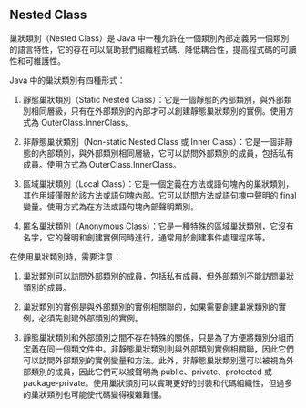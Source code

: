 ## Nested Class

   
巢狀類別（Nested Class）是 Java 中一種允許在一個類別內部定義另一個類別的語言特性，它的存在可以幫助我們組織程式碼、降低耦合性，提高程式碼的可讀性和可維護性。   

Java 中的巢狀類別有四種形式：   

1. 靜態巢狀類別（Static Nested Class）：它是一個靜態的內部類別，與外部類別相同層級，只有在外部類別的內部才可以創建靜態巢狀類別的實例。使用方式為 OuterClass.InnerClass。   

2. 非靜態巢狀類別（Non-static Nested Class 或 Inner Class）：它是一個非靜態的內部類別，與外部類別相同層級，它可以訪問外部類別的成員，包括私有成員。使用方式為 OuterClass.InnerClass。   

3. 區域巢狀類別（Local Class）：它是一個定義在方法或語句塊內的巢狀類別，其作用域僅限於該方法或語句塊內部。它可以訪問方法或語句塊中聲明的 final 變量。使用方式為在方法或語句塊內部聲明類別。   

4. 匿名巢狀類別（Anonymous Class）：它是一種特殊的區域巢狀類別，它沒有名字，它的聲明和創建實例同時進行，通常用於創建事件處理程序等。   

在使用巢狀類別時，需要注意：   

1. 巢狀類別可以訪問外部類別的成員，包括私有成員，但外部類別不能訪問巢狀類別的成員。   

2. 巢狀類別的實例是與外部類別的實例相關聯的，如果需要創建巢狀類別的實例，必須先創建外部類別的實例。   

3. 靜態巢狀類別和外部類別之間不存在特殊的關係，只是為了方便將類別分組而定義在同一個類文件中。非靜態巢狀類別則與外部類別實例相關聯，因此它們可以訪問外部類別的實例變量和方法。此外，非靜態巢狀類別還可以被視為外部類別的成員，因此它們可以被聲明為 public、private、protected 或 package-private。使用巢狀類別可以實現更好的封裝和代碼組織性，但過多的巢狀類別也可能使代碼變得複雜難懂。   